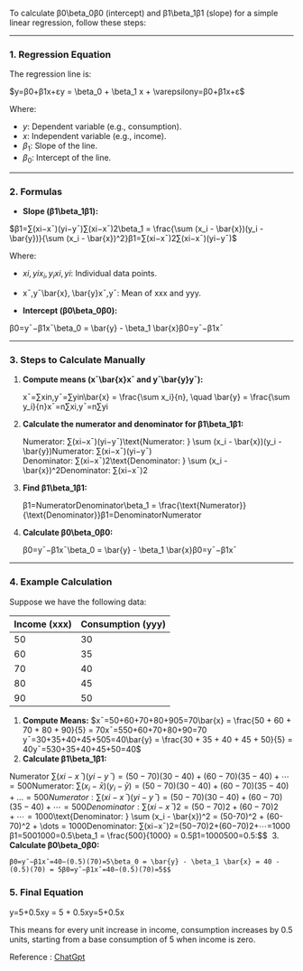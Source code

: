 

To calculate β0\beta_0β0​ (intercept) and β1\beta_1β1​ (slope) for a simple linear regression, follow these steps:

---

### **1. Regression Equation**

The regression line is:

$y=β0+β1x+εy = \beta_0 + \beta_1 x + \varepsilony=β0​+β1​x+ε$

Where:

- $y$:  Dependent variable (e.g., consumption).
- $x$:  Independent variable (e.g., income).
- $\beta_1$:  Slope of the line.
- $\beta_0$​:  Intercept of the line.

---

### **2. Formulas**

- **Slope (β1\beta_1β1​):**

$β1=∑(xi−xˉ)(yi−yˉ)∑(xi−xˉ)2\beta_1 = \frac{\sum (x_i - \bar{x})(y_i - \bar{y})}{\sum (x_i - \bar{x})^2}β1​=∑(xi​−xˉ)2∑(xi​−xˉ)(yi​−yˉ​)​$

Where:

- $xi,yix_i, y_ixi​,yi$​: Individual data points.
    
- xˉ,yˉ\bar{x}, \bar{y}xˉ,yˉ​: Mean of xxx and yyy.
    
- **Intercept (β0\beta_0β0​):**
    

β0=yˉ−β1xˉ\beta_0 = \bar{y} - \beta_1 \bar{x}β0​=yˉ​−β1​xˉ

---

### **3. Steps to Calculate Manually**

1. **Compute means (xˉ\bar{x}xˉ and yˉ\bar{y}yˉ​):**
    
    xˉ=∑xin,yˉ=∑yin\bar{x} = \frac{\sum x_i}{n}, \quad \bar{y} = \frac{\sum y_i}{n}xˉ=n∑xi​​,yˉ​=n∑yi​​
2. **Calculate the numerator and denominator for β1\beta_1β1​:**
    
    Numerator: ∑(xi−xˉ)(yi−yˉ)\text{Numerator: } \sum (x_i - \bar{x})(y_i - \bar{y})Numerator: ∑(xi​−xˉ)(yi​−yˉ​) Denominator: ∑(xi−xˉ)2\text{Denominator: } \sum (x_i - \bar{x})^2Denominator: ∑(xi​−xˉ)2
3. **Find β1\beta_1β1​:**
    
    β1=NumeratorDenominator\beta_1 = \frac{\text{Numerator}}{\text{Denominator}}β1​=DenominatorNumerator​
4. **Calculate β0\beta_0β0​:**
    
    β0=yˉ−β1xˉ\beta_0 = \bar{y} - \beta_1 \bar{x}β0​=yˉ​−β1​xˉ

---

### **4. Example Calculation**

Suppose we have the following data:

|Income (xxx)|Consumption (yyy)|
|---|---|
|50|30|
|60|35|
|70|40|
|80|45|
|90|50|

1. **Compute Means:**
$xˉ=50+60+70+80+905=70\bar{x} = \frac{50 + 60 + 70 + 80 + 90}{5} = 70xˉ=550+60+70+80+90​=70 yˉ=30+35+40+45+505=40\bar{y} = \frac{30 + 35 + 40 + 45 + 50}{5} = 40yˉ​=530+35+40+45+50​=40$
2. **Calculate β1\beta_1β1​:**

Numerator $∑(xi−xˉ)(yi−yˉ)=(50−70)(30−40)+(60−70)(35−40)+⋯=500\text{Numerator: } \sum (x_i - \bar{x})(y_i - \bar{y}) = (50-70)(30-40) + (60-70)(35-40) + \dots = 500Numerator: ∑(xi​−xˉ)(yi​−yˉ​)=(50−70)(30−40)+(60−70)(35−40)+⋯=500 Denominator: ∑(xi−xˉ)2=(50−70)2+(60−70)2+⋯=1000$\text{Denominator: } \sum (x_i - \bar{x})^2 = (50-70)^2 + (60-70)^2 + \dots = 1000Denominator: ∑(xi​−xˉ)2=(50−70)2+(60−70)2+⋯=1000 β1=5001000=0.5\beta_1 = \frac{500}{1000} = 0.5β1​=1000500​=0.5:$$ 
3. **Calculate β0\beta_0β0​:**
    
    β0=yˉ−β1xˉ=40−(0.5)(70)=5\beta_0 = \bar{y} - \beta_1 \bar{x} = 40 - (0.5)(70) = 5β0​=yˉ​−β1​xˉ=40−(0.5)(70)=5$$



### **5. Final Equation**

y=5+0.5xy = 5 + 0.5xy=5+0.5x

This means for every unit increase in income, consumption increases by 0.5 units, starting from a base consumption of 5 when income is zero.


Reference :
[ChatGpt](https://chatgpt.com/share/673ccc78-9160-8012-925b-2ab4e7ff99cb)